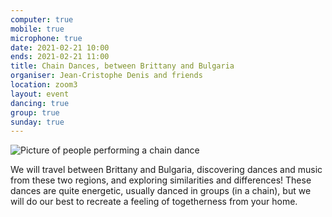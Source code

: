 ```yaml
---
computer: true
mobile: true
microphone: true
date: 2021-02-21 10:00
ends: 2021-02-21 11:00
title: Chain Dances, between Brittany and Bulgaria
organiser: Jean-Cristophe Denis and friends
location: zoom3
layout: event
dancing: true
group: true
sunday: true
---
```

![Picture of people performing a chain dance]({{site.baseurl}}/assets/event_chain.jpg)

We will travel between Brittany and Bulgaria, discovering dances and music from these two regions, and exploring similarities and differences! These dances are quite energetic, usually danced in groups (in a chain), but we will do our best to recreate a feeling of togetherness from your home.
